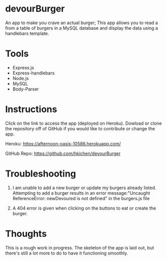 # devourBurger
An app to make you crave an actual burger; This app allows you to read a from a table of burgers in a MySQL database and display the data using a handlebars template.

# Tools
- Express.js
- Express-handlebars
- Node.js
- MySQL
- Body-Parser

# Instructions

Click on the link to access the app (deployed on Heroku). Dowload or clone the repository off of GitHub if you would like to contribute or change the app.

Heroku: https://afternoon-oasis-10586.herokuapp.com/

GitHub Repo: https://github.com/hkichen/devourBurger

# Troubleshooting
1. I am unable to add a new burger or update my burgers already listed. Attempting to add a burger results in an error message:"Uncaught ReferenceError: newDevoured is not defined" in the burgers.js file

2. A 404 error is given when clicking on the buttons to eat or create the burger.

# Thoughts
This is a rough work in progress. The skeleton of the app is laid out, but there's still a lot more to do to have it functioning smoothly.

